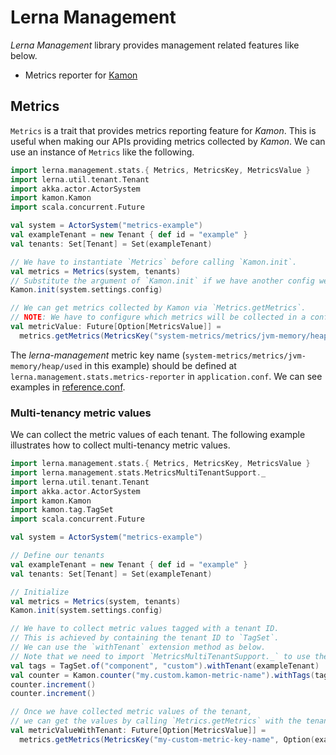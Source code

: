 # Lerna Management

*Lerna Management* library provides management related features like below.

- Metrics reporter for [Kamon](https://kamon.io/)

## Metrics

`Metrics` is a trait that provides metrics reporting feature for *Kamon*.
This is useful when making our APIs providing metrics collected by *Kamon*.
We can use an instance of `Metrics` like the following.

```scala mdoc:compile-only
import lerna.management.stats.{ Metrics, MetricsKey, MetricsValue }
import lerna.util.tenant.Tenant
import akka.actor.ActorSystem
import kamon.Kamon
import scala.concurrent.Future

val system = ActorSystem("metrics-example")
val exampleTenant = new Tenant { def id = "example" }
val tenants: Set[Tenant] = Set(exampleTenant)

// We have to instantiate `Metrics` before calling `Kamon.init`.
val metrics = Metrics(system, tenants)
// Substitute the argument of `Kamon.init` if we have another config we want to use.
Kamon.init(system.settings.config)

// We can get metrics collected by Kamon via `Metrics.getMetrics`.
// NOTE: We have to configure which metrics will be collected in a configuration file.
val metricValue: Future[Option[MetricsValue]] =
  metrics.getMetrics(MetricsKey("system-metrics/metrics/jvm-memory/heap/used", None))
```

The *lerna-management* metric key name (`system-metrics/metrics/jvm-memory/heap/used` in this example) should be defined at `lerna.management.stats.metrics-reporter` in `application.conf`.
We can see examples in [reference.conf](../lerna-management/src/main/resources/reference.conf).

### Multi-tenancy metric values
We can collect the metric values of each tenant.
The following example illustrates how to collect multi-tenancy metric values.

```scala mdoc:compile-only
import lerna.management.stats.{ Metrics, MetricsKey, MetricsValue }
import lerna.management.stats.MetricsMultiTenantSupport._
import lerna.util.tenant.Tenant
import akka.actor.ActorSystem
import kamon.Kamon
import kamon.tag.TagSet
import scala.concurrent.Future

val system = ActorSystem("metrics-example")

// Define our tenants
val exampleTenant = new Tenant { def id = "example" }
val tenants: Set[Tenant] = Set(exampleTenant)

// Initialize
val metrics = Metrics(system, tenants)
Kamon.init(system.settings.config)

// We have to collect metric values tagged with a tenant ID.
// This is achieved by containing the tenant ID to `TagSet`.
// We can use the `withTenant` extension method as below.
// Note that we need to import `MetricsMultiTenantSupport._` to use the extension method.
val tags = TagSet.of("component", "custom").withTenant(exampleTenant)
val counter = Kamon.counter("my.custom.kamon-metric-name").withTags(tags)
counter.increment()
counter.increment()

// Once we have collected metric values of the tenant,
// we can get the values by calling `Metrics.getMetrics` with the tenant.
val metricValueWithTenant: Future[Option[MetricsValue]] =
  metrics.getMetrics(MetricsKey("my-custom-metric-key-name", Option(exampleTenant)))
```
